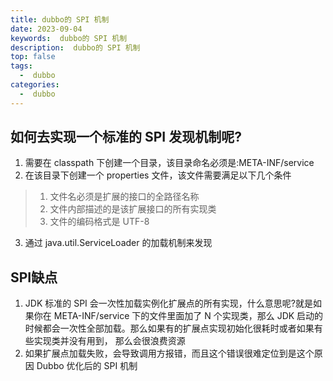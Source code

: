```yaml
---
title: dubbo的 SPI 机制
date: 2023-09-04
keywords:  dubbo的 SPI 机制
description:  dubbo的 SPI 机制
top: false
tags:
  -  dubbo
categories:
  -  dubbo
---
```


## 如何去实现一个标准的 SPI 发现机制呢?

1. 需要在 classpath 下创建一个目录，该目录命名必须是:META-INF/service
2. 在该目录下创建一个 properties 文件，该文件需要满足以下几个条件
> 1. 文件名必须是扩展的接口的全路径名称
> 2. 文件内部描述的是该扩展接口的所有实现类 
> 3. 文件的编码格式是 UTF-8
3. 通过 java.util.ServiceLoader 的加载机制来发现


## SPI缺点

1. JDK 标准的 SPI 会一次性加载实例化扩展点的所有实现，什么意思呢?就是如果你在 META-INF/service 下的文件里面加了 N 个实现类，那么 JDK 启动的时候都会一次性全部加载。那么如果有的扩展点实现初始化很耗时或者如果有些实现类并没有用到， 那么会很浪费资源
2. 如果扩展点加载失败，会导致调用方报错，而且这个错误很难定位到是这个原因 Dubbo 优化后的 SPI 机制


